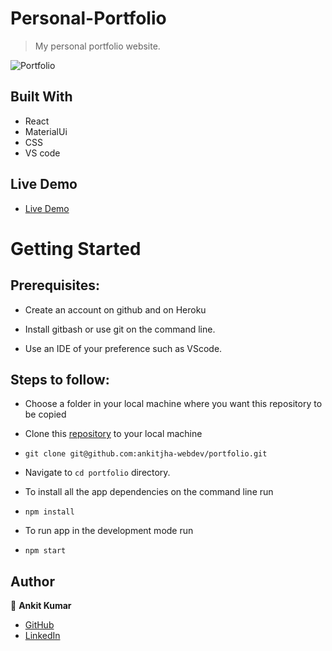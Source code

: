 # Personal-Portfolio
> My personal portfolio website.

![Portfolio](https://github.com/ankitjha-webdev/portfolio/blob/main/demo.gif)

## Built With

- React
- MaterialUi
- CSS
- VS code

## Live Demo

- [Live Demo](https://ankitkumar.tech/)


# Getting Started
## Prerequisites:


- Create an account on github and on Heroku

- Install gitbash or use git on the command line.

- Use an IDE of your preference such as VScode.

## Steps to follow:

- Choose a folder in your local machine where you want this repository to be copied

- Clone this [repository](https://github.com/ankitjha-webdev/portfolio.git) to your local machine 
- ```
  git clone git@github.com:ankitjha-webdev/portfolio.git
  ```

- Navigate to `cd portfolio`  directory.

- To install all the app dependencies on the command line run
- ```
  npm install
  ``` 
- To run app in the development mode run 
- ```
  npm start
  ```


## Author

:man: **Ankit Kumar**

- [GitHub](https://github.com/ankitjha-webdev)
- [LinkedIn](https://www.linkedin.com/in/ankitkumarcse/)
